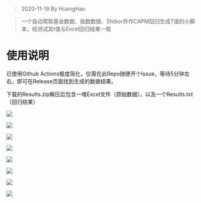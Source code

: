 > 2020-11-19 By HuangHao

> 一个自动爬取基金数据、指数数据、Shibor并作CAPM回归生成T值的小脚本，经测试其t值与Excel回归结果一致

# 使用说明

已使用Github Actions极度简化，仅需在此Repo随便开个Issue，等待5分钟左右，即可在Release页面找到生成的数据结果。

下载的Results.zip解压后包含一堆Excel文件（原始数据），以及一个Results.txt（回归结果）

![](https://cdn.jsdelivr.net/gh/huanghaozi/Storage4App@master/20201127/20201127030205145e97be906110a0ebb130bf86faa06d.jpg)

![](https://cdn.jsdelivr.net/gh/huanghaozi/Storage4App@master/20201127/20201127030250bd8c77f24b82ea42e517c4b6132e3512.jpg)

![](https://cdn.jsdelivr.net/gh/huanghaozi/Storage4App@master/20201127/202011270303028fe49398a137b5330361117869999545.jpg)

![](https://cdn.jsdelivr.net/gh/huanghaozi/Storage4App@master/20201127/2020112703031011f01bb91521d27a18d2b3d9ecf9bb83.jpg)

![](https://cdn.jsdelivr.net/gh/huanghaozi/Storage4App@master/20201127/20201127030320b9ea732bda4ad90f863b710afdecddfd.jpg)

![](https://cdn.jsdelivr.net/gh/huanghaozi/Storage4App@master/20201127/202011270303303240787c5dda37008540fefd944448d8.jpg)

![](https://cdn.jsdelivr.net/gh/huanghaozi/Storage4App@master/20201127/20201127030341b52aa3610ce676a320d735c250cadb51.jpg)

![](https://cdn.jsdelivr.net/gh/huanghaozi/Storage4App@master/20201127/202011270303493d417f2f77193b8bcdfa5f61daf99e14.jpg)
